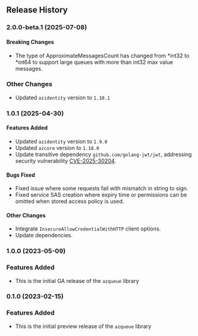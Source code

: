 ## Release History

### 2.0.0-beta.1 (2025-07-08)

#### Breaking Changes
* The type of ApproximateMessagesCount has changed from *int32 to *int64 to support large queues with more than int32 max value messages.

### Other Changes
* Updated `azidentity` version to `1.10.1`

### 1.0.1 (2025-04-30)

#### Features Added
* Updated `azidentity` version to `1.9.0`
* Updated `azcore` version to `1.18.0`
* Update transitive dependency `github.com/golang-jwt/jwt`, addressing security vulnerability [CVE-2025-30204](https://cve.mitre.org/cgi-bin/cvename.cgi?name=CVE-2025-30204).

#### Bugs Fixed
* Fixed issue where some requests fail with mismatch in string to sign.
* Fixed service SAS creation where expiry time or permissions can be omitted when stored access policy is used.

#### Other Changes
* Integrate `InsecureAllowCredentialWithHTTP` client options.
* Update dependencies.

### 1.0.0 (2023-05-09)

### Features Added

* This is the initial GA release of the `azqueue` library


### 0.1.0 (2023-02-15)

### Features Added

* This is the initial preview release of the `azqueue` library
